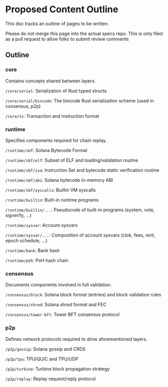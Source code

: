 # Proposed Content Outline

This doc tracks an outline of pages to be written.

Please do not merge this page into the actual specs repo.
This is only filed as a pull request to allow folks to submit review comments

## Outline

### core

Contains concepts shared between layers.

`/core/serial`: Serialization of Rust typed structs

`/core/serial/bincode`: The bincode Rust serialization scheme
  (used in consensus, p2p)

`/core/tx`: Transaction and instruction format

### runtime

Specifies components required for chain replay.

`/runtime/sbf`: Solana Bytecode Format

`/runtime/sbf/elf`: Subset of ELF and loading/validation routine

`/runtime/sbf/isa`: Instruction Set and bytecode static verification routine

`/runtime/sbf/abi`: Solana bytecode in-memory ABI

`/runtime/sbf/syscalls`: Builtin VM syscalls

`/runtime/builtin`: Built-in runtime programs

`/runtime/builtin/...`: Pseudocode of built-in programs (system, vote, sigverify, ...)

`/runtime/sysvar`: Account sysvars

`/runtime/sysvar/...`: Composition of account sysvars (clok, fees, rent, epoch schedule, ...)

`/runtime/bank`: Bank hash

`/runtime/poh`: PoH hash chain

### consensus

Documents components involved in full validation.

`/consensus/block`: Solana block format (entries) and block validation rules

`/consensus/shred`: Solana shred format and FEC

`/consensus/tower-bft`: Tower BFT consensus protocol

### p2p

Defines network protocols required to drive aforementioned layers.

`/p2p/gossip`: Solana gossip and CRDS

`/p2p/tpu`: TPU/QUIC and TPU/UDP

`/p2p/turbine`: Turbine block propagation strategy

`/p2p/replay`: Replay request/reply protocol
